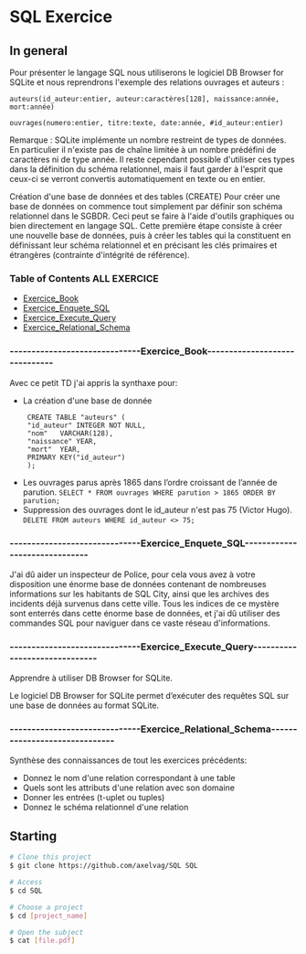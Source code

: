 # SQL Exercice

## In general

Pour présenter le langage SQL nous utiliserons le logiciel DB Browser for SQLite et nous reprendrons l'exemple des relations ouvrages et auteurs : 

	auteurs(id_auteur:entier, auteur:caractères[128], naissance:année, mort:année)
 
	ouvrages(numero:entier, titre:texte, date:année, #id_auteur:entier)

Remarque : 
SQLite implémente un nombre restreint de types de données. En particulier il n'existe pas de chaîne limitée à un nombre prédéfini de caractères ni de type année. Il reste cependant possible d'utiliser ces types dans la définition du schéma relationnel, mais il faut garder à l'esprit que ceux-ci se verront convertis automatiquement en texte ou en entier.

Création d'une base de données et des tables (CREATE)
Pour créer une base de données on commence tout simplement par définir son schéma relationnel dans le SGBDR. Ceci peut se faire à l'aide d'outils graphiques ou bien directement en langage SQL.
Cette première étape consiste à créer une nouvelle base de données, puis à créer les tables qui la constituent en définissant leur schéma relationnel et en précisant les clés primaires et étrangères (contrainte d'intégrité de référence). 


### Table of Contents ALL EXERCICE

- [Exercice_Book](#------------------------------Exercice_Book------------------------------)
- [Exercice_Enquete_SQL](#------------------------------Exercice_Enquete_SQL------------------------------)
- [Exercice_Execute_Query](#------------------------------Exercice_Execute_Query------------------------------)
- [Exercice_Relational_Schema](#------------------------------Exercice_Relational_Schema------------------------------)

### ------------------------------Exercice_Book------------------------------

Avec ce petit TD j'ai appris la synthaxe pour:
 - La création d'une base de donnée
   ```
   	CREATE TABLE "auteurs" (
	"id_auteur"	INTEGER NOT NULL,
	"nom"	VARCHAR(128),
	"naissance"	YEAR,
	"mort"	YEAR,
	PRIMARY KEY("id_auteur")
	);
   ```
 - Les ouvrages parus après 1865 dans l’ordre croissant de l’année de parution.
   ```SELECT * FROM ouvrages WHERE parution > 1865 ORDER BY parution;```
 - Suppression des ouvrages dont le id_auteur n'est pas 75 (Victor Hugo).
   ```DELETE FROM auteurs WHERE id_auteur <> 75;```



### ------------------------------Exercice_Enquete_SQL------------------------------

J'ai dû aider un inspecteur de Police, pour cela vous avez à votre disposition une énorme base de données contenant de nombreuses informations sur les habitants de SQL City, ainsi que les archives des incidents déjà survenus dans cette ville.
Tous les indices de ce mystère sont enterrés dans cette énorme base de données, et j'ai dû utiliser des commandes SQL pour naviguer dans ce vaste réseau d'informations.

### ------------------------------Exercice_Execute_Query------------------------------

Apprendre à utiliser DB Browser for SQLite.

Le logiciel DB Browser for SQLite permet d’exécuter des requêtes SQL sur une base de données au format SQLite.

### ------------------------------Exercice_Relational_Schema------------------------------

Synthèse des connaissances de tout les exercices précédents: 
 - Donnez le nom d'une relation correspondant à une table
 - Quels sont les attributs d'une relation avec son domaine
 - Donner les entrées (t-uplet ou tuples)
 - Donnez le schéma relationnel d'une relation

## Starting ##

```bash
# Clone this project
$ git clone https://github.com/axelvag/SQL SQL

# Access
$ cd SQL

# Choose a project
$ cd [project_name]

# Open the subject
$ cat [file.pdf]


```
